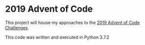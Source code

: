 # 2019 Advent of Code

This project will house my approaches to the
[2019 Advent of Code Challenges](https://adventofcode.com/2019).

This code was written and executed in Python 3.7.2
